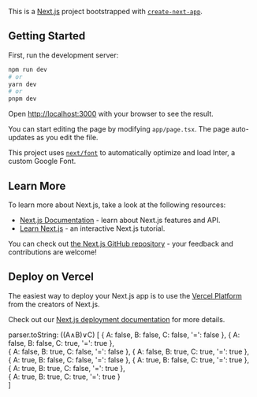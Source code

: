 This is a [Next.js](https://nextjs.org/) project bootstrapped with [`create-next-app`](https://github.com/vercel/next.js/tree/canary/packages/create-next-app).

## Getting Started

First, run the development server:

```bash
npm run dev
# or
yarn dev
# or
pnpm dev
```

Open [http://localhost:3000](http://localhost:3000) with your browser to see the result.

You can start editing the page by modifying `app/page.tsx`. The page auto-updates as you edit the file.

This project uses [`next/font`](https://nextjs.org/docs/basic-features/font-optimization) to automatically optimize and load Inter, a custom Google Font.

## Learn More

To learn more about Next.js, take a look at the following resources:

- [Next.js Documentation](https://nextjs.org/docs) - learn about Next.js features and API.
- [Learn Next.js](https://nextjs.org/learn) - an interactive Next.js tutorial.

You can check out [the Next.js GitHub repository](https://github.com/vercel/next.js/) - your feedback and contributions are welcome!

## Deploy on Vercel

The easiest way to deploy your Next.js app is to use the [Vercel Platform](https://vercel.com/new?utm_medium=default-template&filter=next.js&utm_source=create-next-app&utm_campaign=create-next-app-readme) from the creators of Next.js.

Check out our [Next.js deployment documentation](https://nextjs.org/docs/deployment) for more details.

parser.toString: ((A∧B)∨C)
[
  { A: false, B: false, C: false, '=': false },
  { A: false, B: false, C: true, '=': true },  
  { A: false, B: true, C: false, '=': false }, 
  { A: false, B: true, C: true, '=': true },   
  { A: true, B: false, C: false, '=': false }, 
  { A: true, B: false, C: true, '=': true },   
  { A: true, B: true, C: false, '=': true },   
  { A: true, B: true, C: true, '=': true }     
]